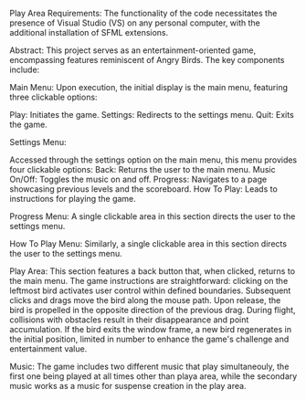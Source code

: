Play Area Requirements: 
The functionality of the code necessitates the presence of Visual Studio (VS) on any personal computer, with the additional installation of SFML extensions.

Abstract:
This project serves as an entertainment-oriented game, encompassing features reminiscent of Angry Birds. The key components include: 

Main Menu: 
Upon execution, the initial display is the main menu, featuring three clickable options: 

Play: Initiates the game. 
Settings: Redirects to the settings menu. 
Quit: Exits the game. 

Settings Menu: 

Accessed through the settings option on the main menu, this menu provides four clickable options: 
Back: Returns the user to the main menu. 
Music On/Off: Toggles the music on and off. 
Progress: Navigates to a page showcasing previous levels and the scoreboard. 
How To Play: Leads to instructions for playing the game. 

Progress Menu: 
A single clickable area in this section directs the user to the settings menu. 

How To Play Menu: 
Similarly, a single clickable area in this section directs the user to the settings menu. 

Play Area: 
This section features a back button that, when clicked, returns to the main menu. The game instructions are straightforward: clicking on the leftmost bird activates user control within defined boundaries. Subsequent clicks and drags move the bird along the mouse path. Upon release, the bird is propelled in the opposite direction of the previous drag. During flight, collisions with obstacles result in their disappearance and point accumulation. If the bird exits the window frame, a new bird regenerates in the initial position, limited in number to enhance the game's challenge and entertainment value. 

Music:
The game includes two different music that play simultaneouly, the first one being played at all times other than playa area, while the secondary music works as a music for suspense creation in the play area.
